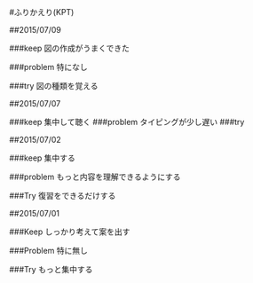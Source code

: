 #ふりかえり(KPT)

##2015/07/09

###keep
図の作成がうまくできた

###problem
特になし

###try
図の種類を覚える


##2015/07/07

###keep
集中して聴く
###problem
タイピングが少し遅い
###try


##2015/07/02

###keep
集中する

###problem
もっと内容を理解できるようにする

###Try
復習をできるだけする


##2015/07/01

###Keep
しっかり考えて案を出す

###Problem
特に無し

###Try
もっと集中する
